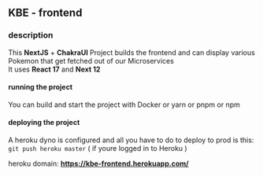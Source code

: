 ## KBE - frontend

### description

This **NextJS** + **ChakraUI** Project builds the frontend and can display various Pokemon that get fetched out of our Microservices <br/>
It uses **React 17** and **Next 12**<br/>

#### running the project

You can build and start the project with Docker or yarn or pnpm or npm

#### deploying the project

A heroku dyno is configured and all you have to do to deploy to prod is this: `git push heroku master` ( if youre logged
in to Heroku )

heroku domain: **https://kbe-frontend.herokuapp.com/**


